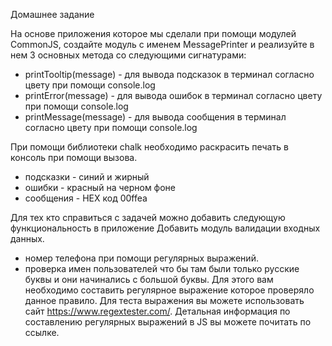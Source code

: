 Домашнее задание

На основе приложения которое мы сделали при помощи модулей CommonJS, создайте модуль с именем MessagePrinter и реализуйте в нем 3 основных метода со следующими сигнатурами:
 - printTooltip(message) - для вывода подсказок в терминал согласно цвету при помощи console.log
 - printError(message) - для вывода ошибок в терминал согласно цвету при помощи console.log
 - printMessage(message) - для вывода сообщения в терминал согласно цвету при помощи console.log

При помощи библиотеки chalk необходимо раскрасить печать в консоль при помощи вызова.
 - подсказки - синий и жирный
 - ошибки - красный на черном фоне
 - сообщения - HEX код 00ffea

Для тех кто справиться с задачей можно добавить следующую функциональность в приложение
Добавить модуль валидации входных данных.
 - номер телефона при помощи регулярных выражений.
 - проверка имен пользователей что бы там были только русские буквы и они начинались с большой буквы. Для этого вам необходимо составить регулярное выражение которое проверяло данное правило. Для теста выражения вы можете использовать сайт https://www.regextester.com/.  Детальная информация по составлению регулярных выражений в JS вы можете почитать по ссылке.